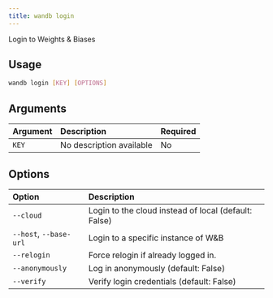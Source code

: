 ```yaml
---
title: wandb login
---
```


Login to Weights & Biases

## Usage

```bash
wandb login [KEY] [OPTIONS]
```

## Arguments

| Argument | Description | Required |
| :--- | :--- | :--- |
| `KEY` | No description available | No |

## Options

| Option | Description |
| :--- | :--- |
| `--cloud` | Login to the cloud instead of local (default: False) |
| `--host`, `--base-url` | Login to a specific instance of W&B |
| `--relogin` | Force relogin if already logged in. |
| `--anonymously` | Log in anonymously (default: False) |
| `--verify` | Verify login credentials (default: False) |

